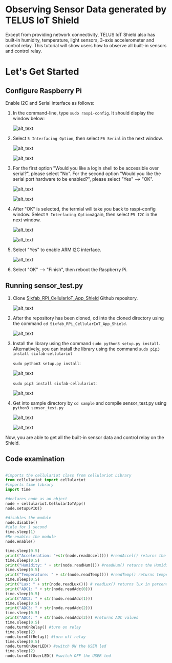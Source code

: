# Observing Sensor Data generated by TELUS IoT Shield

Except from providing network connectivity, TELUS IoT Shield also has built-in humidity, temperature, light sensors, 3-axis accelerometer and control relay. This tutorial will show users how to observe all built-in sensors and control relay.

# Let's Get Started

## Configure Raspberry Pi 

Enable I2C and Serial interface as follows:

1. In the command-line, type `sudo raspi-config`. It should display the window below:

    ![alt_text](/images/raspi-config1.PNG)

2. Select `5 Interfacing Option`, then select `P6 Serial` in the next window.

    ![alt_text](/images/raspi-config2.PNG)

    ![alt_text](/images/raspi-config3.PNG)

3. For the first option "Would you like a login shell to be accessible over serial?", please select "No". For the second option "Would you like the serial port hardware to be enabled?", please select "Yes" --> "OK".

    ![alt_text](/images/raspi-config4.PNG)
    
    ![alt_text](/images/raspi-config5.PNG)

4. After "OK" is selected, the termial will take you back to raspi-config window. Select `5 Interfacing Option`again, then select `P5 I2C` in the next window.

    ![alt_text](/images/raspi-config2.PNG)

    ![alt_text](/images/raspi-config6.PNG)

5. Select "Yes" to enable ARM I2C interface.

    ![alt_text](/images/raspi-config7.PNG)

6. Select "OK" --> "Finish", then reboot the Raspberry Pi.

## Running sensor_test.py

1. Clone [Sixfab_RPi_CellularIoT_App_Shield](https://github.com/sixfab/Sixfab_RPi_CellularIoT_App_Shield) Github repository.

    ![alt_text](/images/clone.PNG)

2. After the repository has been cloned, cd into the cloned directory using the command `cd Sixfab_RPi_CellularIoT_App_Shield`.

    ![alt_text](/images/cd.PNG)

3. Install the library using the command `sudo python3 setup.py install`. Alternatively, you can install the library using the command `sudo pip3 install sixfab-cellulariot`

    `sudo python3 setup.py install`:

    ![alt_text](/images/install.PNG)

    `sudo pip3 install sixfab-cellulariot`:

    ![alt_text](/images/install2.PNG)

4. Get into sample directory by `cd sample` and compile sensor_test.py using `python3 sensor_test.py`

    ![alt_text](/images/cd2.PNG)

    ![alt_text](/images/compile.PNG)

Now, you are able to get all the built-in sensor data and control relay on the Shield.

## Code examination

```python

#imports the cellulariot class from cellulariot Library
from cellulariot import cellulariot
#imports time library
import time

#declares node as an object
node = cellulariot.CellularIoTApp() 
node.setupGPIO()

#disables the module
node.disable()
#idle for 1 second
time.sleep(1)
#Re-enables the module
node.enable()

time.sleep(0.5)
print("Acceleration: "+str(node.readAccel())) #readAccel() returns the accelerometer value
time.sleep(0.5)
print("Humidity: " + str(node.readHum())) #readHum() returns the Humidity
time.sleep(0.5)
print("Temperature: " + str(node.readTemp())) #readTemp() returns temperature
time.sleep(0.5)
print("Lux: " + str(node.readLux())) # readLux() returns lux in percentage
print("ADC1: " + str(node.readAdc(0)))
time.sleep(0.5)
print("ADC2: " + str(node.readAdc(1)))
time.sleep(0.5)
print("ADC3: " + str(node.readAdc(2)))
time.sleep(0.5)
print("ADC4: " + str(node.readAdc(3))) #returns ADC values
time.sleep(0.5)
node.turnOnRelay() #turn on relay
time.sleep(2)
node.turnOffRelay() #turn off relay
time.sleep(0.5)
node.turnOnUserLED() #switch ON the USER led
time.sleep(2)
node.turnOffUserLED() #switch OFF the USER led
```
